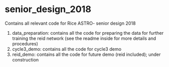 # senior_design_2018
Contains all relevant code for Rice ASTRO- senior design 2018

1. data_preparation: contains all the code for preparing the data for further training the reid network (see the readme inside for more details and procedures)
2. cycle3_demo: contains all the code for cycle3 demo
3. reid_demo: contains all the code for future demo (reid included); under construction
 
